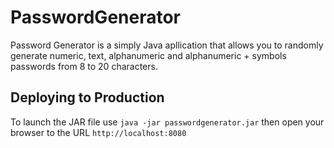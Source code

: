 # PasswordGenerator

Password Generator is a simply Java apllication that allows you to randomly generate numeric, text, alphanumeric and alphanumeric + symbols passwords from 8 to 20 characters.

## Deploying to Production

To launch the JAR file use 
`java -jar passwordgenerator.jar`
then open your browser to the URL `http://localhost:8080`
